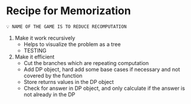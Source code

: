 # Recipe for Memorization

```bash
💡 NAME OF THE GAME IS TO REDUCE RECOMPUTATION
```

1. Make it work recursively
   - Helps to visualize the problem as a tree
   - TESTING
2. Make it efficient
   - Cut the branches which are repeating computation
   - Add DP object, hard add some base cases if necessary and not covered by the function
   - Store returns values in the DP object
   - Check for answer in DP object, and only calculate if the answer is not already in the DP
